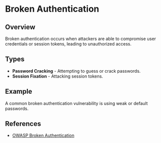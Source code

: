 

# Broken Authentication

## Overview
Broken authentication occurs when attackers are able to compromise user credentials or session tokens, leading to unauthorized access.

## Types
- **Password Cracking** - Attempting to guess or crack passwords.
- **Session Fixation** - Attacking session tokens.

## Example
A common broken authentication vulnerability is using weak or default passwords.

## References
- [OWASP Broken Authentication](https://owasp.org/www-community/vulnerabilities/Broken_Authentication)

